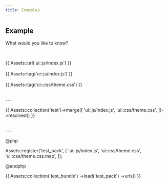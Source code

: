 ```yaml
---
title: Examples
---
```

## Example

What would you like to know?

<br>

{{ Assets::url('ui::js/index.js') }}
<br>    
{{ Assets::tag('ui::js/index.js') }}
<br>    
{{ Assets::tag('ui::css/theme.css') }}

<br>
--- 
<br>

{{ Assets::collection('test')->merge([
    'ui::js/index.js',
    'ui::css/theme.css',
])->resolved() }}

<br>
--- 
<br>

@php

Assets::register('test_pack', [
    'ui::js/index.js',
    'ui::css/theme.css',
    'ui::css/theme.css.map',
]);

@endphp

{{ Assets::collection('test_bundle')
    ->load('test_pack')
    ->urls() }}
